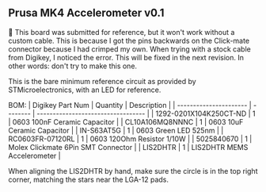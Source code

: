 ## Prusa MK4 Accelerometer v0.1

🛑 This board was submitted for reference, but it won't work without a custom cable. This is because I got the pins backwards on the Click-mate connector because I had crimped my own. When trying with a stock cable from Digikey, I noticed the error. This will be fixed in the next revision. In other words: don't try to make this one.

This is the bare minimum reference circuit as provided by STMicroelectronics, with an LED for reference.

BOM:
| Digikey Part Num       | Quantity | Description                        |
| ---------------------- | -------- | ---------------------------------- |
| 1292-0201X104K250CT-ND | 1        | 0603 100nF Ceramic Capacitor       |
| CL10A106MQ8NNNC        | 1        | 0603 10uF Ceramic Capacitor        |
| IN-S63AT5G             | 1        | 0603 Green LED 525nm               |
| RC0603FR-07120RL       | 1        | 0603 120Ohm Resistor 1/10W         |
| 5025840670             | 1        | Molex Clickmate 6Pin SMT Connector |
| LIS2DHTR               | 1        | LIS2DHTR MEMS Accelerometer        |

When aligning the LIS2DHTR by hand, make sure the circle is in the top right corner, matching the stars near the LGA-12 pads.